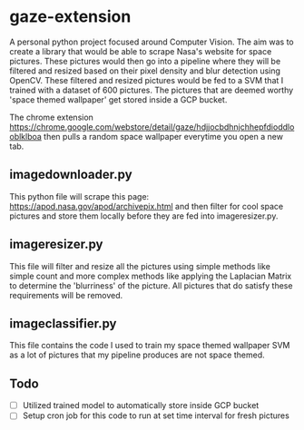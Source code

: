 # gaze-extension

A personal python project focused around Computer Vision. The aim was to create a library that would be able to scrape Nasa's website for space pictures. These pictures would then go into a pipeline where they will be filtered and resized based on their pixel density and blur detection using OpenCV. These filtered and resized pictures would be fed to a SVM that I trained with a dataset of 600 pictures. The pictures that are deemed worthy 'space themed wallpaper' get stored inside a GCP bucket. 

The chrome extension https://chrome.google.com/webstore/detail/gaze/hdjjocbdhnjchhepfdioddlooblklboa then pulls a random space wallpaper everytime you open a new tab. 

## imagedownloader.py

This python file will scrape this page: https://apod.nasa.gov/apod/archivepix.html and then filter for cool space pictures and store them locally before they are fed into imageresizer.py.

## imageresizer.py

This file will filter and resize all the pictures using simple methods like simple count and more complex methods like applying the Laplacian Matrix to determine the 'blurriness' of the picture. All pictures that do satisfy these requirements will be removed.

## imageclassifier.py

This file contains the code I used to train my space themed wallpaper SVM as a lot of pictures that my pipeline produces are not space themed.

## Todo

- [ ] Utilized trained model to automatically store inside GCP bucket
- [ ] Setup cron job for this code to run at set time interval for fresh pictures
